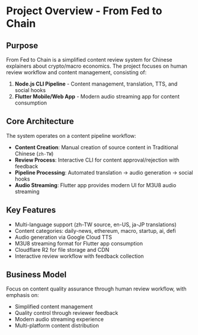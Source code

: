 # Project Overview - From Fed to Chain

## Purpose

From Fed to Chain is a simplified content review system for Chinese explainers about crypto/macro economics. The project focuses on human review workflow and content management, consisting of:

1. **Node.js CLI Pipeline** - Content management, translation, TTS, and social hooks
2. **Flutter Mobile/Web App** - Modern audio streaming app for content consumption

## Core Architecture

The system operates on a content pipeline workflow:

- **Content Creation**: Manual creation of source content in Traditional Chinese (`zh-TW`)
- **Review Process**: Interactive CLI for content approval/rejection with feedback
- **Pipeline Processing**: Automated translation → audio generation → social hooks
- **Audio Streaming**: Flutter app provides modern UI for M3U8 audio streaming

## Key Features

- Multi-language support (zh-TW source, en-US, ja-JP translations)
- Content categories: daily-news, ethereum, macro, startup, ai, defi
- Audio generation via Google Cloud TTS
- M3U8 streaming format for Flutter app consumption
- Cloudflare R2 for file storage and CDN
- Interactive review workflow with feedback collection

## Business Model

Focus on content quality assurance through human review workflow, with emphasis on:

- Simplified content management
- Quality control through reviewer feedback
- Modern audio streaming experience
- Multi-platform content distribution
